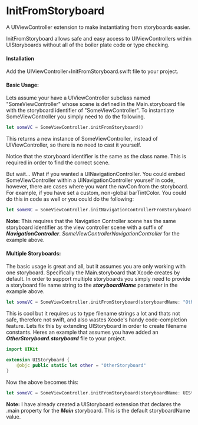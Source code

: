 # InitFromStoryboard
A UIViewController extension to make instantiating from storyboards easier.

InitFromStoryboard allows safe and easy access to UIViewControllers within UIStoryboards without all of the boiler plate code or type checking.

#### Installation

Add the UIViewController+InitFromStoryboard.swift file to your project. 



#### Basic Usage:

Lets assume your have a UIViewController subclass named "SomeViewController" whose scene is defined in the Main.storyboard file with the storyboard identifier of "SomeViewController".  To instantiate SomeViewController you simply need to do the following.

```swift
let someVC = SomeViewController.initFromStoryboard()
```
This returns a new instance of SomeViewController, instead of UIViewController, so there is no need to cast it yourself.

Notice that the storyboard identifier is the same as the class name. This is required in order to find the correct scene.

But wait... What if you wanted a UINavigationController.  You could embed SomeViewController within a UINavigationController yourself in code, however, there are cases where you want the navCon from the storyboard.  For example, if you have set a custom, non-global barTintColor.  You could do this in code as well or you could do the following:

```swift
let someNC = SomeViewController.initNavigationControllerFromStoryboard()
```

**Note:** This requires that the Navigation Controller scene has the same storyboard identifier as the view controller scene with a suffix of ***NavigationController***. _SomeViewControllerNavigationController_ for the example above.

#### Multiple Storyboards:

The basic usage is great and all, but it assumes you are only working with one storyboard.  Specifically the Main.storyboard that Xcode creates by default.  In order to support multiple storyboards you simply need to provide a storyboard file name string to the ***storyboardName*** parameter in the example above.

```swift
let someVC = SomeViewController.initFromStoryboard(storyboardName: "OtherStoryboard")
```

This is cool but it requires us to type filename strings a lot and thats not safe, therefore not swift, and also wastes Xcode's handy code-completion feature.  Lets fix this by extending UIStoryboard in order to create filename constants.  Heres an example that assumes you have added an ***OtherStoryboard.storyboard*** file to your project.

```swift
import UIKit

extension UIStoryboard {
    @objc public static let other = "OtherStoryboard"
}
```

Now the above becomes this:
```swift
let someVC = SomeViewController.initFromStoryboard(storyboardName: UIStoryboard.other)
```

**Note:**  I have already created a UIStoryboard extension that declares the .main property for the ***Main*** storyboard.  This is the default storyboardName value.
